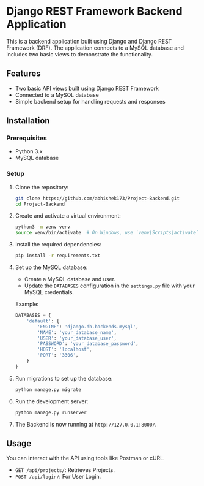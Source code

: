 # Django REST Framework Backend Application

This is a backend application built using Django and Django REST Framework (DRF). The application connects to a MySQL database and includes two basic views to demonstrate the functionality.

## Features

- Two basic API views built using Django REST Framework
- Connected to a MySQL database
- Simple backend setup for handling requests and responses

## Installation

### Prerequisites

- Python 3.x
- MySQL database

### Setup

1. Clone the repository:

    ```bash
    git clone https://github.com/abhishek173/Project-Backend.git
    cd Project-Backend
    ```

2. Create and activate a virtual environment:

    ```bash
    python3 -m venv venv
    source venv/bin/activate  # On Windows, use `venv\Scripts\activate`
    ```

3. Install the required dependencies:

    ```bash
    pip install -r requirements.txt
    ```

4. Set up the MySQL database:

    - Create a MySQL database and user.
    - Update the `DATABASES` configuration in the `settings.py` file with your MySQL credentials.

    Example:

    ```python
    DATABASES = {
        'default': {
            'ENGINE': 'django.db.backends.mysql',
            'NAME': 'your_database_name',
            'USER': 'your_database_user',
            'PASSWORD': 'your_database_password',
            'HOST': 'localhost',
            'PORT': '3306',
        }
    }
    ```

5. Run migrations to set up the database:

    ```bash
    python manage.py migrate
    ```

7. Run the development server:

    ```bash
    python manage.py runserver
    ```

8. The Backend is now running at `http://127.0.0.1:8000/`.

## Usage

You can interact with the API using tools like Postman or cURL.

- `GET /api/projects/`: Retrieves Projects.
- `POST /api/login/`: For User Login.


